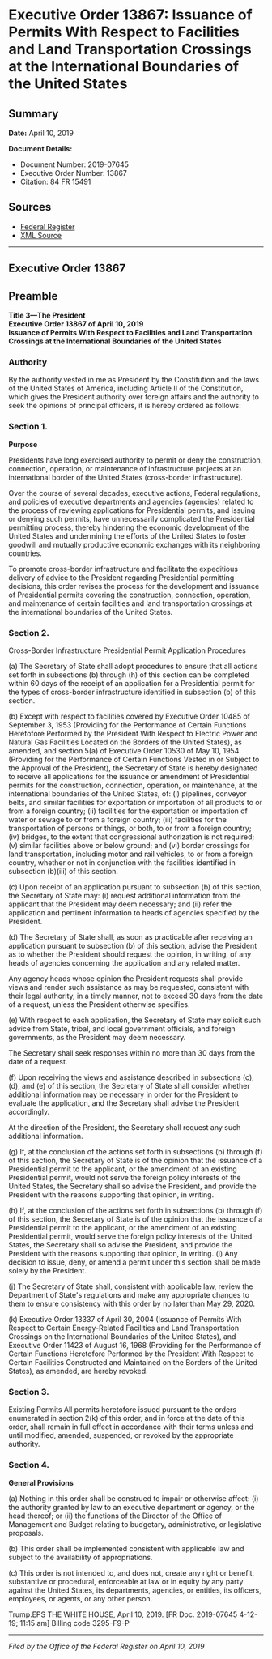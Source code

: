 # Executive Order 13867: Issuance of Permits With Respect to Facilities and Land Transportation Crossings at the International Boundaries of the United States

## Summary

**Date:** April 10, 2019

**Document Details:**
- Document Number: 2019-07645
- Executive Order Number: 13867
- Citation: 84 FR 15491

## Sources
- [Federal Register](https://www.federalregister.gov/documents/2019/04/15/2019-07645/issuance-of-permits-with-respect-to-facilities-and-land-transportation-crossings-at-the)
- [XML Source](https://www.federalregister.gov/documents/full_text/xml/2019/04/15/2019-07645.xml)

---

## Executive Order 13867

## Preamble

**Title 3—The President**  
**Executive Order 13867 of April 10, 2019**  
**Issuance of Permits With Respect to Facilities and Land Transportation Crossings at the International Boundaries of the United States**

### Authority

By the authority vested in me as President by the Constitution and the laws of the United States of America, including Article II of the Constitution, which gives the President authority over foreign affairs and the authority to seek the opinions of principal officers, it is hereby ordered as follows:
### Section 1.

**Purpose**

Presidents have long exercised authority to permit or deny the construction, connection, operation, or maintenance of infrastructure projects at an international border of the United States (cross-border infrastructure).

Over the course of several decades, executive actions, Federal regulations, and policies of executive departments and agencies (agencies) related to the process of reviewing applications for Presidential permits, and issuing or denying such permits, have unnecessarily complicated the Presidential permitting process, thereby hindering the economic development of the United States and undermining the efforts of the United States to foster goodwill and mutually productive economic exchanges with its neighboring countries.

To promote cross-border infrastructure and facilitate the expeditious delivery of advice to the President regarding Presidential permitting decisions, this order revises the process for the development and issuance of Presidential permits covering the construction, connection, operation, and maintenance of certain facilities and land transportation crossings at the international boundaries of the United States.
### Section 2.

Cross-Border Infrastructure Presidential Permit Application Procedures

(a) The Secretary of State shall adopt procedures to ensure that all actions set forth in subsections (b) through (h) of this section can be completed within 60 days of the receipt of an application for a Presidential permit for the types of cross-border infrastructure identified in subsection (b) of this section.

(b) Except with respect to facilities covered by Executive Order 10485 of September 3, 1953 (Providing for the Performance of Certain Functions Heretofore Performed by the President With Respect to Electric Power and Natural Gas Facilities Located on the Borders of the United States), as amended, and section 5(a) of Executive Order 10530 of May 10, 1954 (Providing for the Performance of Certain Functions Vested in or Subject to the Approval of the President), the Secretary of State is hereby designated to receive all applications for the issuance or amendment of Presidential permits for the construction, connection, operation, or maintenance, at the international boundaries of the United States, of:
    (i) pipelines, conveyor belts, and similar facilities for exportation or importation of all products to or from a foreign country;
    (ii) facilities for the exportation or importation of water or sewage to or from a foreign country;
    (iii) facilities for the transportation of persons or things, or both, to or from a foreign country;
    (iv) bridges, to the extent that congressional authorization is not required;
    (v) similar facilities above or below ground; and
    (vi) border crossings for land transportation, including motor and rail vehicles, to or from a foreign country, whether or not in conjunction with the facilities identified in subsection (b)(iii) of this section.

(c) Upon receipt of an application pursuant to subsection (b) of this section, the Secretary of State may:
    (i) request additional information from the applicant that the President may deem necessary; and
    (ii) refer the application and pertinent information to heads of agencies specified by the President.

(d) The Secretary of State shall, as soon as practicable after receiving an application pursuant to subsection (b) of this section, advise the President as to whether the President should request the opinion, in writing, of any heads of agencies concerning the application and any related matter.

Any agency heads whose opinion the President requests shall provide views and render such assistance as may be requested, consistent with their legal authority, in a timely manner, not to exceed 30 days from the date of a request, unless the President otherwise specifies.

(e) With respect to each application, the Secretary of State may solicit such advice from State, tribal, and local government officials, and foreign governments, as the President may deem necessary.

The Secretary shall seek responses within no more than 30 days from the date of a request.

(f) Upon receiving the views and assistance described in subsections (c), (d), and (e) of this section, the Secretary of State shall consider whether additional information may be necessary in order for the President to evaluate the application, and the Secretary shall advise the President accordingly.

At the direction of the President, the Secretary shall request any such additional information.

(g) If, at the conclusion of the actions set forth in subsections (b) through (f) of this section, the Secretary of State is of the opinion that the issuance of a Presidential permit to the applicant, or the amendment of an existing Presidential permit, would not serve the foreign policy interests of the United States, the Secretary shall so advise the President, and provide the President with the reasons supporting that opinion, in writing.

(h) If, at the conclusion of the actions set forth in subsections (b) through (f) of this section, the Secretary of State is of the opinion that the issuance of a Presidential permit to the applicant, or the amendment of an existing Presidential permit, would serve the foreign policy interests of the United States, the Secretary shall so advise the President, and provide the President with the reasons supporting that opinion, in writing.
    (i) Any decision to issue, deny, or amend a permit under this section shall be made solely by the President.

(j) The Secretary of State shall, consistent with applicable law, review the Department of State's regulations and make any appropriate changes to them to ensure consistency with this order by no later than May 29, 2020.

(k) Executive Order 13337 of April 30, 2004 (Issuance of Permits With Respect to Certain Energy-Related Facilities and Land Transportation Crossings on the International Boundaries of the United States), and Executive Order 11423 of August 16, 1968 (Providing for the Performance of Certain Functions Heretofore Performed by the President With Respect to Certain Facilities Constructed and Maintained on the Borders of the United States), as amended, are hereby revoked.
### Section 3.

Existing Permits
All permits heretofore issued pursuant to the orders enumerated in section 2(k) of this order, and in force at the date of this order, shall remain in full effect in accordance with their terms unless and until modified, amended, suspended, or revoked by the appropriate authority.
### Section 4.

**General Provisions**

(a) Nothing in this order shall be construed to impair or otherwise affect:
    (i) the authority granted by law to an executive department or agency, or the head thereof; or
    (ii) the functions of the Director of the Office of Management and Budget relating to budgetary, administrative, or legislative proposals.

(b) This order shall be implemented consistent with applicable law and subject to the availability of appropriations.

(c) This order is not intended to, and does not, create any right or benefit, substantive or procedural, enforceable at law or in equity by any party against the United States, its departments, agencies, or entities, its officers, employees, or agents, or any other person.

Trump.EPS
THE WHITE HOUSE,
April 10, 2019.
[FR Doc. 2019-07645 
4-12-19; 11:15 am]
Billing code 3295-F9-P

---

*Filed by the Office of the Federal Register on April 10, 2019*
